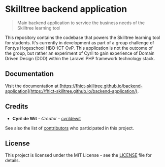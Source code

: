 # Skilltree backend application

> Main backend application to service the business needs of the Skilltree learning tool

This repository contains the codebase that powers the Skilltree learning tool for students. It's currently in development as part of a group challenge of Fontys Hogeschool HBO-ICT OvP. This application is not the outcome of the group, but rather an experiment of Cyril to gain experience of Domain Driven Design (DDD) within the Laravel PHP framework technology stack.

## Documentation

Visit the documentation at [https://fhict-skilltree.github.io/backend-application](https://fhict-skilltree.github.io/backend-application/).

## Credits

* **Cyril de Wit** - _Creator_ - [cyrildewit](https://github.com/cyrildewit)

See also the list of [contributors](https://github.com/fhict-skilltree/backend-application/graphs/contributors) who participated in this project.

## License

This project is licensed under the MIT License - see the [LICENSE](LICENSE) file for details.
